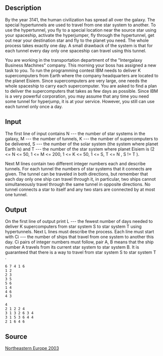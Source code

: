 <h2>Description</h2><p>By the year 3141, the human civilization has spread all over the galaxy. The special hypertunnels are used to travel from one star system to another. To use the hypertunnel, you fly to a special location near the source star using your spaceship, activate the hyperjumper, fly through the hypertunnel, get out near your destination star and fly to the planet you need. The whole process takes exactly one day. A small drawback of the system is that for each tunnel every day only one spaceship can travel using this tunnel. 
</p>
You are working in the transportation department of the "Intergalaxy Business Machines" company. This morning your boss has assigned a new task to you. To run the programming contest IBM needs to deliver K supercomputers from Earth where the company headquarters are located to the planet Eisiem. Since supercomputers are very large, one needs the whole spaceship to carry each supercomputer. You are asked to find a plan to deliver the supercomputers that takes as few days as possible. Since IBM is a very powerful corporation, you may assume that any time you need some tunnel for hyperjump, it is at your service. However, you still can use each tunnel only once a day. 
<h2>Input</h2><p>The first line of input contains N --- the number of star systems in the galaxy, M --- the number of tunnels, K --- the number of supercomputers to be delivered, S --- the number of the solar system (the system where planet Earth is) and T --- the number of the star system where planet Eisiem is (2 &lt;= N &lt;= 50, 1 &lt;= M &lt;= 200, 1 &lt;= K &lt;= 50, 1 &lt;= S, T &lt;= N , S != T ). 
</p>
Next M lines contain two different integer numbers each and describe tunnels. For each tunnel the numbers of star systems that it connects are given. The tunnel can be traveled in both directions, but remember that each day only one ship can travel through it, in particular, two ships cannot simultaneously travel through the same tunnel in opposite directions. No tunnel connects a star to itself and any two stars are connected by at most one tunnel. 
<h2>Output</h2><p>On the first line of output print L --- the fewest number of days needed to deliver K supercomputers from star system S to star system T using hypertunnels. Next L lines must describe the process. Each line must start with Ci --- the number of ships that travel from one system to another this day. Ci pairs of integer numbers must follow, pair A, B means that the ship number A travels from its current star system to star system B. It is guaranteed that there is a way to travel from star system S to star system T . </p><pre><code class="language-input1">6 7 4 1 6
1 2
2 3
3 5
5 6
1 4
4 6
4 3
</code></pre><pre><code class="language-output1">4
2 1 2 2 4
3 1 3 2 6 3 4
3 1 5 3 6 4 4
2 1 6 4 6
</code></pre><h2>Source</h2><a href="searchproblem?field=source&amp;key=Northeastern+Europe+2003">Northeastern Europe 2003</a>
